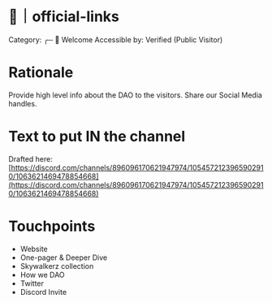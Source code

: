 # 🔗｜official-links

Category: ╭─ 👋 Welcome
Accessible by: Verified (Public Visitor)

# Rationale

Provide high level info about the DAO to the visitors. Share our Social Media handles.

# Text to put IN the channel

Drafted here: [https://discord.com/channels/896096170621947974/1054572123965902910/1063621469478854668](https://discord.com/channels/896096170621947974/1054572123965902910/1063621469478854668)

# Touchpoints

- Website
- One-pager & Deeper Dive
- Skywalkerz collection
- How we DAO
- Twitter
- Discord Invite